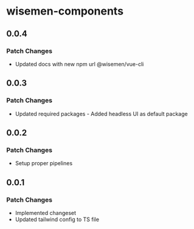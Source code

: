 # wisemen-components

## 0.0.4

### Patch Changes

- Updated docs with new npm url @wisemen/vue-cli

## 0.0.3

### Patch Changes

- Updated required packages - Added headless UI as default package

## 0.0.2

### Patch Changes

- Setup proper pipelines

## 0.0.1

### Patch Changes

- Implemented changeset
- Updated tailwind config to TS file
